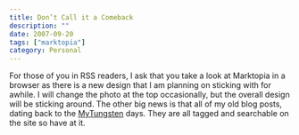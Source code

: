 ```yaml
---
title: Don’t Call it a Comeback
description: ""
date: 2007-09-20
tags: ["marktopia"]
category: Personal
---
```



For those of you in RSS readers, I ask that you take a look at Marktopia in a browser as there is a new design that I am planning on sticking with for awhile.  I will change the photo at the top occasionally, but the overall design will be sticking around.  The other big news is that all of my old blog posts, dating back to the <a href="https://web.archive.org/web/20131211095307/http://web.archive.org/web/20030622111834/http://mytungsten.net/">MyTungsten</a> days.  They are all tagged and searchable on the site so have at it.
